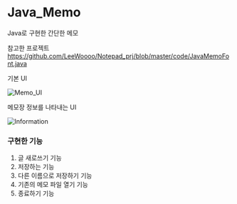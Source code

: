 # Java_Memo
Java로 구현한 간단한 메모

참고한 프로젝트
https://github.com/LeeWoooo/Notepad_prj/blob/master/code/JavaMemoFont.java


기본 UI

![Memo_UI](https://user-images.githubusercontent.com/59963677/112626631-cefcf680-8e73-11eb-9775-d40335b1e8fd.png)


메모장 정보를 나타내는 UI

![Information](https://user-images.githubusercontent.com/59963677/112626774-01a6ef00-8e74-11eb-8bb9-d403793f165b.png)


### 구현한 기능
1. 글 새로쓰기 기능
2. 저장하는 기능
3. 다른 이름으로 저장하기 기능
4. 기존의 메모 파일 열기 기능
5. 종료하기 기능
